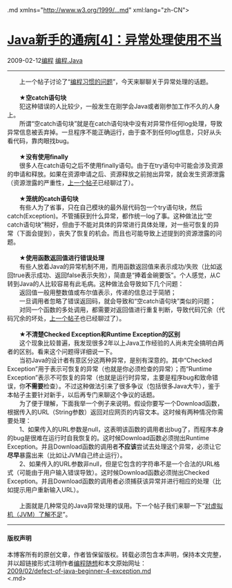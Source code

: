 <!DOCTYPE.md>
.md xmlns="http://www.w3.org/1999/...md" xml:lang="zh-CN">
<head>
<meta http-equiv="Content-Type" content="text.md; charset=utf-8" />
<meta name="generator" content="Python script by program.think@gmail.com" />
<meta name="provider" content="program-think.blogspot.com" />
<link type="text/css" rel="stylesheet" href="../../css/program-think.css" />
<title>Java新手的通病[4]：异常处理使用不当 - 编程随想的博客</title>
</head>
<body>
<div id="main" style="width:100%;">
<h1><a href="../../index.md" title="回到首页">Java新手的通病[4]：异常处理使用不当</a></h1>
<div class="post-info"><span class="date-header">2009-02-12</span><a href="../../tags/E7BC96E7A88B.md" class="tag">编程</a> <a href="../../tags/E7BC96E7A88B.Java.md" class="tag">编程.Java</a> </div>
<hr>
<div class="post">
　　上一个帖子讨论了“<a href="../../2009/02/defect-of-java-beginner-3-code-style.md">编程习惯的问题</a>”，今天来聊聊关于异常处理的话题。<!--program-think--><br /><br />　　★<b>空catch语句块</b><br />　　犯这种错误的人比较少，一般发生在刚学会Java或者刚参加工作不久的人身上。<br />　　所谓“空catch语句块”就是在catch语句块中没有对异常作任何log处理，导致异常信息被丢弃掉。一旦程序不能正确运行，由于查不到任何log信息，只好从头看代码，靠肉眼找bug。<br /><br />　　★<b>没有使用finally</b><br />　　很多人在catch语句之后不使用finally语句。由于在try语句中可能会涉及资源的申请和释放。如果在资源申请之后、资源释放之前抛出异常，就会发生资源泄露（资源泄露的严重性，<a href="../../2009/02/defect-of-java-beginner-3-code-style.md#gc">上一个帖子</a>已经聊过了）。<br /><br />　　★<b>笼统的catch语句块</b><br />　　有些人为了省事，只在自己模块的最外层代码包一个try语句块，然后catch(Exception)。不管捕获到什么异常，都作统一log了事。这种做法比“空catch语句块”稍好，但由于不能对具体的异常进行具体处理，对一些可恢复的异常（下面会提到），丧失了恢复的机会。而且也可能导致上述提到的资源泄露的问题。<br /><br />　　★<b>使用函数返回值进行错误处理</b><br />　　有些人放着Java的异常机制不用，而用函数返回值来表示成功/失败（比如返回true表示成功、返回false表示失败），简直是“捧着金碗要饭”。个人感觉，从C转到Java的人比较容易有此毛病。这种做法会导致如下几个问题：<br />　　返回值一般用整数值或布尔值表示，传递的信息过于简陋；<br />　　一旦调用者忽略了错误返回码，就会导致和“空catch语句块”类似的问题；<br />　　对同一个函数的多处调用，都需要对返回值进行重复判断，导致代码冗余（代码冗余的坏处，<a href="../../2009/02/defect-of-java-beginner-3-code-style.md#copy_and_paste">上一个帖子</a>也已经聊过了）。<br /><br />　　★<b>不清楚Checked Exception和Runtime Exception的区别</b><br />　　这个现象比较普遍，我发现很多2年以上Java工作经验的人尚未完全搞明白两者的区别。看来这个问题得详细说一下。<br />　　当初Java的设计者有意区分这两种异常，是别有深意的。其中“Checked Exception”用于表示可恢复的异常（也就是你必须检查的异常）；而“Runtime Exception”表示不可恢复的异常（也就是运行时异常，主要是程序bug和致命错误，你<b>不需要</b>检查）。不过这种做法引来了很多争议（包括很多Java大牛），鉴于本帖子主要针对新手，以后再专门来聊这个争议的话题。<br />　　为了便于理解，下面我举一个例子来说明。假设你要写一个Download函数，根据传入的URL（String参数）返回对应网页的内容文本。这时候有两种情况你需要处理：<br />　　1、如果传入的URL参数是null，这表明该函数的调用者出bug了，而程序本身的bug是很难在运行时自我恢复的。这时候Download函数必须抛出Runtime Exception。并且Download函数的调用者<b>不应该</b>尝试去处理这个异常，必须让它<b>尽早</b>暴露出来（比如让JVM自己终止运行）。<br />　　2、如果传入的URL参数非null，但是它包含的字符串不是一个合法的URL格式（可能由于用户输入错误导致）。这时候Download函数必须抛出Checked Exception。并且Download函数的调用者必须捕获该异常并进行相应的处理（比如提示用户重新输入URL）。<br /><br />　　上面就是几种常见的Java异常处理的误用。下一个帖子我们来聊一下“<a href="../../2009/05/defect-of-java-beginner-5-jvm.md">对虚拟机（JVM）了解不足</a>”。<div class="blogger-post-footer">
</div>
<hr>
<div class="copyright">
<h4>版权声明</h4>
本博客所有的原创文章，作者皆保留版权。转载必须包含本声明，保持本文完整，并以超链接形式注明作者<a href="mailto:program.think@gmail.com">编程随想</a>和本文原始网址：<br>
<a href="2009/02/defect-of-java-beginner-4-exception.md">2009/02/defect-of-java-beginner-4-exception.md</a>
</div>
</div>
</body>
<.md>

